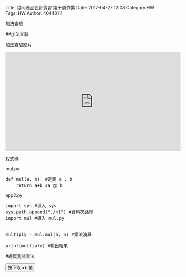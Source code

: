 Title: 協同產品設計實習 第十周作業
Date: 2017-04-27 12:08
Category:HW
Tags: HW
Author: 40443111 


加法查驗

<!-- PELICAN_END_SUMMARY -->

##加法查驗

加法查驗影片

<iframe width="560" height="315" src="https://www.youtube.com/embed/KrVRWU1XzOw?ecver=1" frameborder="0" allowfullscreen></iframe>

程式碼

mul.py
<pre class="brush: python">
def mul(a, b): #定義 a , b
    return a+b #a 加 b
</pre>

app2.py
<pre class="brush: python">
import sys #導入 sys
sys.path.append("./m1") #資料夾路徑
import mul #導入 mul.py


multiply = mul.mul(5, 5) #乘法演算

print(multiply) #輸出結果
</pre>

<!-- 導入 Brython 標準程式庫 -->
 
<script src="../data/Brython-3.3.1/brython.js"></script>

<script src="../data/Brython-3.3.1/brython_stdlib.js"></script>
 
<!-- 啟動 Brython -->
<script>
window.onload=function(){
// 設定 data/py 為共用程式路徑
brython({debug:1, pythonpath:['./../data/py']});
}
</script>
 
#網頁測試乘法
<!-- PELICAN_END_SUMMARY -->

<!-- 導入 Brython 標準程式庫 -->
 
<script src="../data/brython.js"></script>
<script src="../data/brython_stdlib.js"></script>
 
<!-- 啟動 Brython -->
<script>
window.onload=function(){
// 設定 data/py 為共用程式路徑
brython({debug:1, pythonpath:['./../data/py']});
}
</script>
 
<!-- 以下實際利用  Brython 畫四連桿 trace point 路徑-->
<!--<canvas id="w10" width="800" height="600"></canvas>-->
 
<div id="container3" width="600" height="400"></div>
 
<script type="text/python3">
from browser import document as doc
from browser import html
import math
container = doc['container3']
degree = math.pi/180
def button3(event):
    a = input("give me a")
    b = input("give me b")
    container <= str(float(a)+float(b))
doc["button3"].bind("click", button3)

</script>
<button id="button3">按下取 a b 值</button>
 
